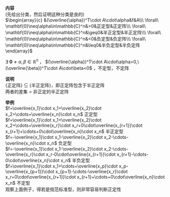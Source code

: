 **内容**  
(先给出分类，然后证明这种分类是良的)  
$\begin{array}{c}  
&(\overline{\alpha})^T\cdot A\cdot\alpha&f&A\\\  
\forall\ \mathbf{0}\neq\alpha\in\mathbb{C}^n&>0&正定型&正定阵\\\  
\forall\ \mathbf{0}\neq\alpha\in\mathbb{C}^n&\geq0&半正定型&半正定阵\\\  
\forall\ \mathbf{0}\neq\alpha\in\mathbb{C}^n&<0&负定型&负定阵\\\  
\forall\ \mathbf{0}\neq\alpha\in\mathbb{C}^n&\leq0&半负定型&半负定阵  
\end{array}$  
  
$\exists\ \mathbf{0}\neq\alpha,\beta\in\mathbb{R}^n$ ， $(\overline{\alpha})^T\cdot A\cdot\alpha>0,\ (\overline{\beta})^T\cdot A\cdot\beta<0$ ，不定型，不定阵  
  
**说明**  
{正定阵} $\subseteq$ {半正定阵}，即正定阵包含于半正定阵  
两者的差集 $=$ 非正定的半正定阵  
  
**举例**  
$f=\overline{x_1}\cdot x_1+\overline{x_2}\cdot x_2+\cdots+\overline{x_n}\cdot x_n$ 正定型  
$f=\overline{x_1}\cdot x_1+\overline{x_2}\cdot x_2+\cdots+\overline{x_r}\cdot x_r+0\cdot\overline{x_{r+1}}\cdot x_{r+1}+\cdots+0\cdot\overline{x_n}\cdot x_n$ 半正定型  
$f=-\overline{x_1}\cdot x_1-\overline{x_2}\cdot x_2-\cdots-\overline{x_n}\cdot x_n$ 负定型  
$f=-\overline{x_1}\cdot x_1-\overline{x_2}\cdot x_2-\cdots-\overline{x_r}\cdot x_r-0\cdot\overline{x_{r+1}}\cdot x_{r+1}-\cdots-0\cdot\overline{x_n}\cdot x_n$ 半负定型  
$f=\overline{x_1}\cdot x_1+\cdots+\overline{x_p}\cdot x_p-\overline{x_{p+1}}\cdot x_{p+1}-\cdots-\overline{x_r}\cdot x_r+0\cdot\overline{x_{r+1}}\cdot x_{r+1}+\cdots+0\cdot\overline{x_n}\cdot x_n$ 不定型  
观察上面例子，得若是规范标准型，则非常容易判断正定性  
